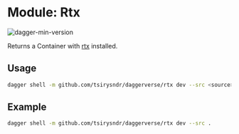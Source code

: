 # Module: Rtx

![dagger-min-version](https://img.shields.io/badge/dagger%20version-v0.9.3-yellow)

Returns a Container with [rtx](https://github.com/jdx/rtx) installed.

## Usage

```sh
dagger shell -m github.com/tsirysndr/daggerverse/rtx dev --src <source>
```

## Example

```sh
dagger shell -m github.com/tsirysndr/daggerverse/rtx dev --src .
```
